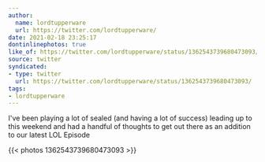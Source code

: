 ```yaml
---
author:
  name: lordtupperware
  url: https://twitter.com/lordtupperware/
date: 2021-02-18 23:25:17
dontinlinephotos: true
like_of: https://twitter.com/lordtupperware/status/1362543739680473093/
source: twitter
syndicated:
- type: twitter
  url: https://twitter.com/lordtupperware/status/1362543739680473093/
tags:
- lordtupperware
---
```


I've been playing a lot of sealed (and having a lot of success) leading up to this weekend and had a handful of thoughts to get out there as an addition to our latest LOL Episode 

{{< photos 1362543739680473093 >}}